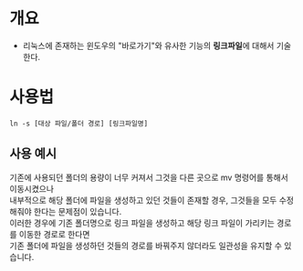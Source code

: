# 개요
- 리눅스에 존재하는 윈도우의 "바로가기"와 유사한 기능의 **링크파일**에 대해서 기술한다. 

# 사용법
```
ln -s [대상 파일/폴더 경로] [링크파일명]
```

## 사용 예시
 기존에 사용되던 폴더의 용량이 너무 커져서 그것을 다른 곳으로 mv 명령어를 통해서 이동시켰으나<br>
내부적으로 해당 폴더에 파일을 생성하고 있던 것들이 존재할 경우, 그것들을 모두 수정해줘야 한다는 문제점이 있습니다.<br>
 이러한 경우에 기존 폴더명으로 링크 파일을 생성하고 해당 링크 파일이 가리키는 경로를 이동한 경로로 한다면<br>
기존 폴더에 파일을 생성하던 것들의 경로를 바꿔주지 않더라도 일관성을 유지할 수 있습니다. 

